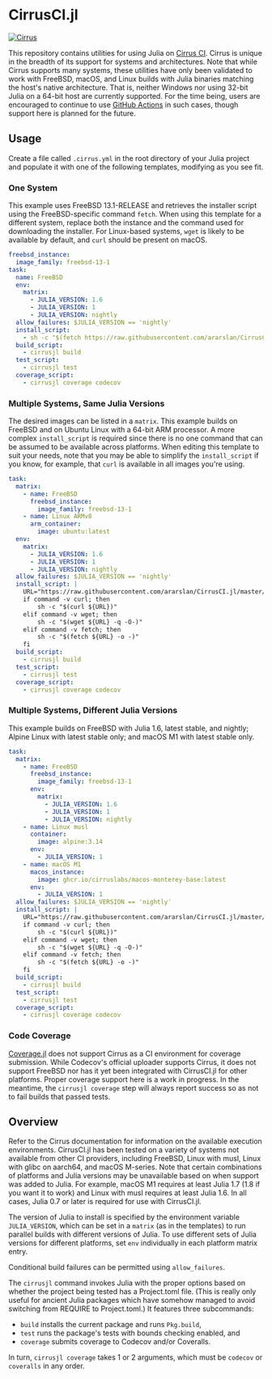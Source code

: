 # CirrusCI.jl

[![Cirrus](https://api.cirrus-ci.com/github/ararslan/CirrusCI.jl.svg)](https://cirrus-ci.com/github/ararslan/CirrusCI.jl)

This repository contains utilities for using Julia on [Cirrus CI](https://cirrus-ci.org).
Cirrus is unique in the breadth of its support for systems and architectures.
Note that while Cirrus supports many systems, these utilities have only been validated to
work with FreeBSD, macOS, and Linux builds with Julia binaries matching the host's native
architecture.
That is, neither Windows nor using 32-bit Julia on a 64-bit host are currently supported.
For the time being, users are encouraged to continue to use
[GitHub Actions](https://github.com/julia-actions/setup-julia) in such cases, though
support here is planned for the future.

## Usage

Create a file called `.cirrus.yml` in the root directory of your Julia project and populate
it with one of the following templates, modifying as you see fit.

### One System

This example uses FreeBSD 13.1-RELEASE and retrieves the installer script using the
FreeBSD-specific command `fetch`.
When using this template for a different system, replace both the instance and the command
used for downloading the installer.
For Linux-based systems, `wget` is likely to be available by default, and `curl` should
be present on macOS.

```yaml
freebsd_instance:
  image_family: freebsd-13-1
task:
  name: FreeBSD
  env:
    matrix:
      - JULIA_VERSION: 1.6
      - JULIA_VERSION: 1
      - JULIA_VERSION: nightly
  allow_failures: $JULIA_VERSION == 'nightly'
  install_script:
    - sh -c "$(fetch https://raw.githubusercontent.com/ararslan/CirrusCI.jl/master/bin/install.sh -o -)"
  build_script:
    - cirrusjl build
  test_script:
    - cirrusjl test
  coverage_script:
    - cirrusjl coverage codecov
```

### Multiple Systems, Same Julia Versions

The desired images can be listed in a `matrix`.
This example builds on FreeBSD and on Ubuntu Linux with a 64-bit ARM processor.
A more complex `install_script` is required since there is no one command that can be
assumed to be available across platforms.
When editing this template to suit your needs, note that you may be able to simplify the
`install_script` if you know, for example, that `curl` is available in all images you're
using.

```yaml
task:
  matrix:
    - name: FreeBSD
      freebsd_instance:
        image_family: freebsd-13-1
    - name: Linux ARMv8
      arm_container:
        image: ubuntu:latest
  env:
    matrix:
      - JULIA_VERSION: 1.6
      - JULIA_VERSION: 1
      - JULIA_VERSION: nightly
  allow_failures: $JULIA_VERSION == 'nightly'
  install_script: |
    URL="https://raw.githubusercontent.com/ararslan/CirrusCI.jl/master/bin/install.sh"
    if command -v curl; then
        sh -c "$(curl ${URL})"
    elif command -v wget; then
        sh -c "$(wget ${URL} -q -O-)"
    elif command -v fetch; then
        sh -c "$(fetch ${URL} -o -)"
    fi
  build_script:
    - cirrusjl build
  test_script:
    - cirrusjl test
  coverage_script:
    - cirrusjl coverage codecov
```

### Multiple Systems, Different Julia Versions

This example builds on FreeBSD with Julia 1.6, latest stable, and nightly; Alpine Linux
with latest stable only; and macOS M1 with latest stable only.

```yaml
task:
  matrix:
    - name: FreeBSD
      freebsd_instance:
        image_family: freebsd-13-1
      env:
        matrix:
          - JULIA_VERSION: 1.6
          - JULIA_VERSION: 1
          - JULIA_VERSION: nightly
    - name: Linux musl
      container:
        image: alpine:3.14
      env:
        - JULIA_VERSION: 1
    - name: macOS M1
      macos_instance:
        image: ghcr.io/cirruslabs/macos-monterey-base:latest
      env:
        - JULIA_VERSION: 1
  allow_failures: $JULIA_VERSION == 'nightly'
  install_script: |
    URL="https://raw.githubusercontent.com/ararslan/CirrusCI.jl/master/bin/install.sh"
    if command -v curl; then
        sh -c "$(curl ${URL})"
    elif command -v wget; then
        sh -c "$(wget ${URL} -q -O-)"
    elif command -v fetch; then
        sh -c "$(fetch ${URL} -o -)"
    fi
  build_script:
    - cirrusjl build
  test_script:
    - cirrusjl test
  coverage_script:
    - cirrusjl coverage codecov
```

### Code Coverage

[Coverage.jl](https://github.com/JuliaCI/Coverage.jl) does not support Cirrus as a CI
environment for coverage submission.
While Codecov's official uploader supports Cirrus, it does not support FreeBSD nor has
it yet been integrated with CirrusCI.jl for other platforms.
Proper coverage support here is a work in progress.
In the meantime, the `cirrusjl coverage` step will always report success so as not to fail
builds that passed tests.

## Overview

Refer to the Cirrus documentation for information on the available execution environments.
CirrusCI.jl has been tested on a variety of systems not available from other CI providers,
including FreeBSD, Linux with musl, Linux with glibc on aarch64, and macOS M-series.
Note that certain combinations of platforms and Julia versions may be unavailable based on
when support was added to Julia.
For example, macOS M1 requires at least Julia 1.7 (1.8 if you want it to work) and Linux
with musl requires at least Julia 1.6.
In all cases, Julia 0.7 or later is required for use with CirrusCI.jl.

The version of Julia to install is specified by the environment variable `JULIA_VERSION`,
which can be set in a `matrix` (as in the templates) to run parallel builds with different
versions of Julia.
To use different sets of Julia versions for different platforms, set `env` individually
in each platform matrix entry.

Conditional build failures can be permitted using `allow_failures`.

The `cirrusjl` command invokes Julia with the proper options based on whether the project
being tested has a Project.toml file.
(This is really only useful for ancient Julia packages which have somehow managed to avoid
switching from REQUIRE to Project.toml.)
It features three subcommands:

* `build` installs the current package and runs `Pkg.build`,
* `test` runs the package's tests with bounds checking enabled, and
* `coverage` submits coverage to Codecov and/or Coveralls.

In turn, `cirrusjl coverage` takes 1 or 2 arguments, which must be `codecov` or `coveralls`
in any order.
